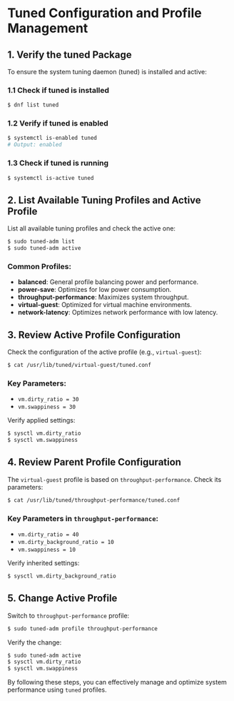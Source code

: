 # Tuned Configuration and Profile Management

## 1. Verify the tuned Package
To ensure the system tuning daemon (tuned) is installed and active:

### 1.1 Check if tuned is installed
```bash
$ dnf list tuned
```

### 1.2 Verify if tuned is enabled
```bash
$ systemctl is-enabled tuned
# Output: enabled
```

### 1.3 Check if tuned is running
```bash
$ systemctl is-active tuned
```

## 2. List Available Tuning Profiles and Active Profile
List all available tuning profiles and check the active one:
```bash
$ sudo tuned-adm list
$ sudo tuned-adm active
```

### Common Profiles:
- **balanced**: General profile balancing power and performance.
- **power-save**: Optimizes for low power consumption.
- **throughput-performance**: Maximizes system throughput.
- **virtual-guest**: Optimized for virtual machine environments.
- **network-latency**: Optimizes network performance with low latency.

## 3. Review Active Profile Configuration
Check the configuration of the active profile (e.g., `virtual-guest`):
```bash
$ cat /usr/lib/tuned/virtual-guest/tuned.conf
```

### Key Parameters:
- `vm.dirty_ratio = 30`
- `vm.swappiness = 30`

Verify applied settings:
```bash
$ sysctl vm.dirty_ratio
$ sysctl vm.swappiness
```

## 4. Review Parent Profile Configuration
The `virtual-guest` profile is based on `throughput-performance`. Check its parameters:
```bash
$ cat /usr/lib/tuned/throughput-performance/tuned.conf
```

### Key Parameters in `throughput-performance`:
- `vm.dirty_ratio = 40`
- `vm.dirty_background_ratio = 10`
- `vm.swappiness = 10`

Verify inherited settings:
```bash
$ sysctl vm.dirty_background_ratio
```

## 5. Change Active Profile
Switch to `throughput-performance` profile:
```bash
$ sudo tuned-adm profile throughput-performance
```

Verify the change:
```bash
$ sudo tuned-adm active
$ sysctl vm.dirty_ratio
$ sysctl vm.swappiness
```

By following these steps, you can effectively manage and optimize system performance using `tuned` profiles.